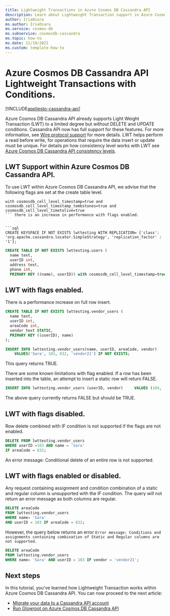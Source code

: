 ```yaml
---
title: Lightweight Transactions in Azure Cosmos DB Cassandra API
description: Learn about Lightweight Transaction support in Azure Cosmos DB Cassandra API
author: IriaOsara
ms.author: IriaOsara
ms.service: cosmos-db
ms.subservice: cosmosdb-cassandra
ms.topic: how-to
ms.date: 11/19/2021
ms.custom: template-how-to
---
```


# Azure Cosmos DB Cassandra API Lightweight Transactions with Conditions.
[!INCLUDE[appliesto-cassandra-api](../includes/appliesto-cassandra-api.md)]

Azure Cosmos DB Cassandra API already supports Light Weight Transaction (LWT) to a limited degree but without DELETE and UPDATE conditions. Cassandra API now has full support for these features. For more information, see [Wire protocol support](cassandra-support.md) for more details. LWT helps perform a read before write, for operations that require the data insert or update must be unique. For details pn how consistency level works with LWT  see [Azure Cosmos DB Cassandra API consistency levels](apache-cassandra-consistency-mapping.md).

## LWT Support within Azure Cosmos DB Cassandra API.
To use LWT within Azure Cosmos DB Cassandra API, we advise that the following flags are set at the create table level.

```kusto
with cosmosdb_cell_level_timestamp=true and cosmosdb_cell_level_timestamp_tombstones=true and cosmosdb_cell_level_timetolive=true
``` there is an increase in performance with flags enabled.


```sql
CREATE KEYSPACE IF NOT EXISTS lwttesting WITH REPLICATION= {'class': 'org.apache.cassandra.locator.SimpleStrategy', 'replication_factor' : '1'};
```

```sql
CREATE TABLE IF NOT EXISTS lwttesting.users (
  name text,
  userID int,
  address text,
  phone int,
  PRIMARY KEY ((name), userID)) with cosmosdb_cell_level_timestamp=true and cosmosdb_cell_level_timestamp_tombstones=true and cosmosdb_cell_level_timetolive=true; 
```

## LWT with flags enabled.
There is a performance increase on full row insert.
```sql
CREATE TABLE IF NOT EXISTS lwttesting.vendor_users (
  name text,
  userID int,
  areaCode int,
  vendor text STATIC,
  PRIMARY KEY ((userID), name)
);
```

```sql
INSERT INTO lwttesting.vendor_users(name, userID, areaCode, vendor)
    VALUES('Sara', 103, 832, 'vendor21') IF NOT EXISTS; 
``` 
This query returns TRUE.

There are some known limitations with flag enabled. If a row has been inserted into the table, an attempt to insert a static row will return FALSE. 
```sql
INSERT INTO lwttesting.vendor_users (userID, vendor)     VALUES (104, 'staticVendor') IF NOT EXISTS;
```
The above query currently returns FALSE but should be TRUE.

## LWT with flags disabled.
Row delete combined with IF condition is not supported if the flags are not enabled.

```sql
DELETE FROM lwttesting.vendor_users 
WHERE userID =103 AND name = 'Sara' 
IF areaCode = 832;
```
An error message: Conditional delete of an entire row is not supported. 

## LWT with flags enabled or disabled.
Any request containing assignment and condition combination of a static and regular column is unsupported with the IF condition.
The query will not return an error message as both columns are regular.
```sql
DELETE areaCode 
FROM lwttesting.vendor_users 
WHERE name= 'Sara' 
AND userID = 103 IF areaCode = 832;   
```
However, the query below returns an error
`Error message: Conditions and assignments containing combination of Static and Regular columns are not supported.`
```sql
DELETE areaCode 
FROM lwttesting.vendor_users 
WHERE name= 'Sara' AND userID = 103 IF vendor = 'vendor21';  
```

## Next steps
In this tutorial, you've learned how Lightweight Transaction works within Azure Cosmos DB Cassandra API. You can now proceed to the next article:
- [Migrate your data to a Cassandra API account](migrate-data.md)
- [Run Glowroot on Azure Cosmos DB Cassandra API](glowroot-cassandra.md)